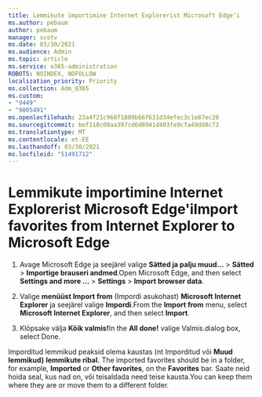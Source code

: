 ```yaml
---
title: Lemmikute importimine Internet Explorerist Microsoft Edge'i
ms.author: pebaum
author: pebaum
manager: scotv
ms.date: 03/30/2021
ms.audience: Admin
ms.topic: article
ms.service: o365-administration
ROBOTS: NOINDEX, NOFOLLOW
localization_priority: Priority
ms.collection: Adm_O365
ms.custom:
- "9449"
- "9005491"
ms.openlocfilehash: 23a4f21c960f1809b66f631d34efec3c1e87ec20
ms.sourcegitcommit: bef118c00aa397cd6d8941d403fe9cfa49dd8c73
ms.translationtype: MT
ms.contentlocale: et-EE
ms.lasthandoff: 03/30/2021
ms.locfileid: "51491712"
---
```

# <a name="import-favorites-from-internet-explorer-to-microsoft-edge"></a><span data-ttu-id="2807d-102">Lemmikute importimine Internet Explorerist Microsoft Edge'i</span><span class="sxs-lookup"><span data-stu-id="2807d-102">Import favorites from Internet Explorer to Microsoft Edge</span></span>

1. <span data-ttu-id="2807d-103">Avage Microsoft Edge ja seejärel valige **Sätted ja palju muud...**  >  **Sätted**  >  **Importige brauseri andmed**.</span><span class="sxs-lookup"><span data-stu-id="2807d-103">Open Microsoft Edge, and then select **Settings and more ...** > **Settings** > **Import browser data**.</span></span>

1. <span data-ttu-id="2807d-104">Valige **menüüst Import from** (Impordi asukohast) **Microsoft Internet Explorer** ja seejärel valige **Impordi**.</span><span class="sxs-lookup"><span data-stu-id="2807d-104">From the **Import from** menu, select **Microsoft Internet Explorer**, and then select **Import**.</span></span>

1. <span data-ttu-id="2807d-105">Klõpsake välja **Kõik valmis!**</span><span class="sxs-lookup"><span data-stu-id="2807d-105">In the **All done!**</span></span> <span data-ttu-id="2807d-106">valige Valmis.</span><span class="sxs-lookup"><span data-stu-id="2807d-106">dialog box, select Done.</span></span>

<span data-ttu-id="2807d-107">Imporditud lemmikud peaksid olema kaustas (nt Imporditud või **Muud lemmikud)** **lemmikute ribal.** </span><span class="sxs-lookup"><span data-stu-id="2807d-107">The imported favorites should be in a folder, for example, **Imported** or **Other favorites**, on the **Favorites** bar.</span></span> <span data-ttu-id="2807d-108">Saate neid hoida seal, kus nad on, või teisaldada need teise kausta.</span><span class="sxs-lookup"><span data-stu-id="2807d-108">You can keep them where they are or move them to a different folder.</span></span>